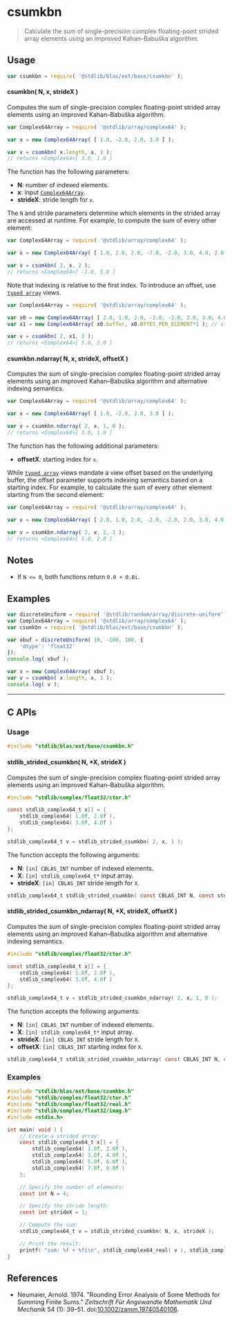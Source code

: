 <!--

@license Apache-2.0

Copyright (c) 2025 The Stdlib Authors.

Licensed under the Apache License, Version 2.0 (the "License");
you may not use this file except in compliance with the License.
You may obtain a copy of the License at

   http://www.apache.org/licenses/LICENSE-2.0

Unless required by applicable law or agreed to in writing, software
distributed under the License is distributed on an "AS IS" BASIS,
WITHOUT WARRANTIES OR CONDITIONS OF ANY KIND, either express or implied.
See the License for the specific language governing permissions and
limitations under the License.

-->

# csumkbn

> Calculate the sum of single-precision complex floating-point strided array elements using an improved Kahan–Babuška algorithm.

<section class="intro">

</section>

<!-- /.intro -->

<section class="usage">

## Usage

```javascript
var csumkbn = require( '@stdlib/blas/ext/base/csumkbn' );
```

#### csumkbn( N, x, strideX )

Computes the sum of single-precision complex floating-point strided array elements using an improved Kahan–Babuška algorithm.

```javascript
var Complex64Array = require( '@stdlib/array/complex64' );

var x = new Complex64Array( [ 1.0, -2.0, 2.0, 3.0 ] );

var v = csumkbn( x.length, x, 1 );
// returns <Complex64>[ 3.0, 1.0 ]
```

The function has the following parameters:

-   **N**: number of indexed elements.
-   **x**: input [`Complex64Array`][@stdlib/array/complex64].
-   **strideX**: stride length for `x`.

The `N` and stride parameters determine which elements in the strided array are accessed at runtime. For example, to compute the sum of every other element:

```javascript
var Complex64Array = require( '@stdlib/array/complex64' );

var x = new Complex64Array( [ 1.0, 2.0, 2.0, -7.0, -2.0, 3.0, 4.0, 2.0 ] );

var v = csumkbn( 2, x, 2 );
// returns <Complex64>[ -1.0, 5.0 ]
```

Note that indexing is relative to the first index. To introduce an offset, use [`typed array`][mdn-typed-array] views.

<!-- eslint-disable stdlib/capitalized-comments -->

```javascript
var Complex64Array = require( '@stdlib/array/complex64' );

var x0 = new Complex64Array( [ 2.0, 1.0, 2.0, -2.0, -2.0, 2.0, 3.0, 4.0 ] );
var x1 = new Complex64Array( x0.buffer, x0.BYTES_PER_ELEMENT*1 ); // start at 2nd element

var v = csumkbn( 2, x1, 2 );
// returns <Complex64>[ 5.0, 2.0 ]
```

#### csumkbn.ndarray( N, x, strideX, offsetX )

Computes the sum of single-precision complex floating-point strided array elements using an improved Kahan–Babuška algorithm and alternative indexing semantics.

```javascript
var Complex64Array = require( '@stdlib/array/complex64' );

var x = new Complex64Array( [ 1.0, -2.0, 2.0, 3.0 ] );

var v = csumkbn.ndarray( 2, x, 1, 0 );
// returns <Complex64>[ 3.0, 1.0 ]
```

The function has the following additional parameters:

-   **offsetX**: starting index for `x`.

While [`typed array`][mdn-typed-array] views mandate a view offset based on the underlying buffer, the offset parameter supports indexing semantics based on a starting index. For example, to calculate the sum of every other element starting from the second element:

```javascript
var Complex64Array = require( '@stdlib/array/complex64' );

var x = new Complex64Array( [ 2.0, 1.0, 2.0, -2.0, -2.0, 2.0, 3.0, 4.0 ] );

var v = csumkbn.ndarray( 2, x, 2, 1 );
// returns <Complex64>[ 5.0, 2.0 ]
```

</section>

<!-- /.usage -->

<section class="notes">

## Notes

-   If `N <= 0`, both functions return `0.0 + 0.0i`.

</section>

<!-- /.notes -->

<section class="examples">

## Examples

<!-- eslint no-undef: "error" -->

```javascript
var discreteUniform = require( '@stdlib/random/array/discrete-uniform' );
var Complex64Array = require( '@stdlib/array/complex64' );
var csumkbn = require( '@stdlib/blas/ext/base/csumkbn' );

var xbuf = discreteUniform( 10, -100, 100, {
    'dtype': 'float32'
});
console.log( xbuf );

var x = new Complex64Array( xbuf );
var v = csumkbn( x.length, x, 1 );
console.log( v );
```

</section>

<!-- /.examples -->

<!-- C interface documentation. -->

* * *

<section class="c">

## C APIs

<!-- Section to include introductory text. Make sure to keep an empty line after the intro `section` element and another before the `/section` close. -->

<section class="intro">

</section>

<!-- /.intro -->

<!-- C usage documentation. -->

<section class="usage">

### Usage

```c
#include "stdlib/blas/ext/base/csumkbn.h"
```

#### stdlib_strided_csumkbn( N, \*X, strideX )

Computes the sum of single-precision complex floating-point strided array elements using an improved Kahan–Babuška algorithm.

```c
#include "stdlib/complex/float32/ctor.h"

const stdlib_complex64_t x[] = {
    stdlib_complex64( 1.0f, 2.0f ),
    stdlib_complex64( 3.0f, 4.0f )
};

stdlib_complex64_t v = stdlib_strided_csumkbn( 2, x, 1 );
```

The function accepts the following arguments:

-   **N**: `[in] CBLAS_INT` number of indexed elements.
-   **X**: `[in] stdlib_complex64_t*` input array.
-   **strideX**: `[in] CBLAS_INT` stride length for `X`.

```c
stdlib_complex64_t stdlib_strided_csumkbn( const CBLAS_INT N, const stdlib_complex64_t *X, const CBLAS_INT strideX );
```

#### stdlib_strided_csumkbn_ndarray( N, \*X, strideX, offsetX )

Computes the sum of single-precision complex floating-point strided array elements using an improved Kahan–Babuška algorithm and alternative indexing semantics.

```c
#include "stdlib/complex/float32/ctor.h"

const stdlib_complex64_t x[] = {
    stdlib_complex64( 1.0f, 2.0f ),
    stdlib_complex64( 3.0f, 4.0f )
};

stdlib_complex64_t v = stdlib_strided_csumkbn_ndarray( 2, x, 1, 0 );
```

The function accepts the following arguments:

-   **N**: `[in] CBLAS_INT` number of indexed elements.
-   **X**: `[in] stdlib_complex64_t*` input array.
-   **strideX**: `[in] CBLAS_INT` stride length for `X`.
-   **offsetX**: `[in] CBLAS_INT` starting index for `X`.

```c
stdlib_complex64_t stdlib_strided_csumkbn_ndarray( const CBLAS_INT N, const stdlib_complex64_t *X, const CBLAS_INT strideX, const CBLAS_INT offsetX );
```

</section>

<!-- /.usage -->

<!-- C API usage notes. Make sure to keep an empty line after the `section` element and another before the `/section` close. -->

<section class="notes">

</section>

<!-- /.notes -->

<!-- C API usage examples. -->

<section class="examples">

### Examples

```c
#include "stdlib/blas/ext/base/csumkbn.h"
#include "stdlib/complex/float32/ctor.h"
#include "stdlib/complex/float32/real.h"
#include "stdlib/complex/float32/imag.h"
#include <stdio.h>

int main( void ) {
    // Create a strided array:
    const stdlib_complex64_t x[] = {
        stdlib_complex64( 1.0f, 2.0f ),
        stdlib_complex64( 3.0f, 4.0f ),
        stdlib_complex64( 5.0f, 6.0f ),
        stdlib_complex64( 7.0f, 8.0f )
    };

    // Specify the number of elements:
    const int N = 4;

    // Specify the stride length:
    const int strideX = 1;

    // Compute the sum:
    stdlib_complex64_t v = stdlib_strided_csumkbn( N, x, strideX );

    // Print the result:
    printf( "sum: %f + %fi\n", stdlib_complex64_real( v ), stdlib_complex64_imag( v ) );
}
```

</section>

<!-- /.examples -->

</section>

<!-- /.c -->

<section class="references">

## References

-   Neumaier, Arnold. 1974. "Rounding Error Analysis of Some Methods for Summing Finite Sums." _Zeitschrift Für Angewandte Mathematik Und Mechanik_ 54 (1): 39–51. doi:[10.1002/zamm.19740540106][@neumaier:1974a].

</section>

<!-- /.references -->

<!-- Section for related `stdlib` packages. Do not manually edit this section, as it is automatically populated. -->

<section class="related">

</section>

<!-- /.related -->

<!-- Section for all links. Make sure to keep an empty line after the `section` element and another before the `/section` close. -->

<section class="links">

[@stdlib/array/complex64]: https://github.com/stdlib-js/stdlib/tree/develop/lib/node_modules/%40stdlib/array/complex64

[mdn-typed-array]: https://developer.mozilla.org/en-US/docs/Web/JavaScript/Reference/Global_Objects/TypedArray

[@neumaier:1974a]: https://doi.org/10.1002/zamm.19740540106

</section>

<!-- /.links -->
